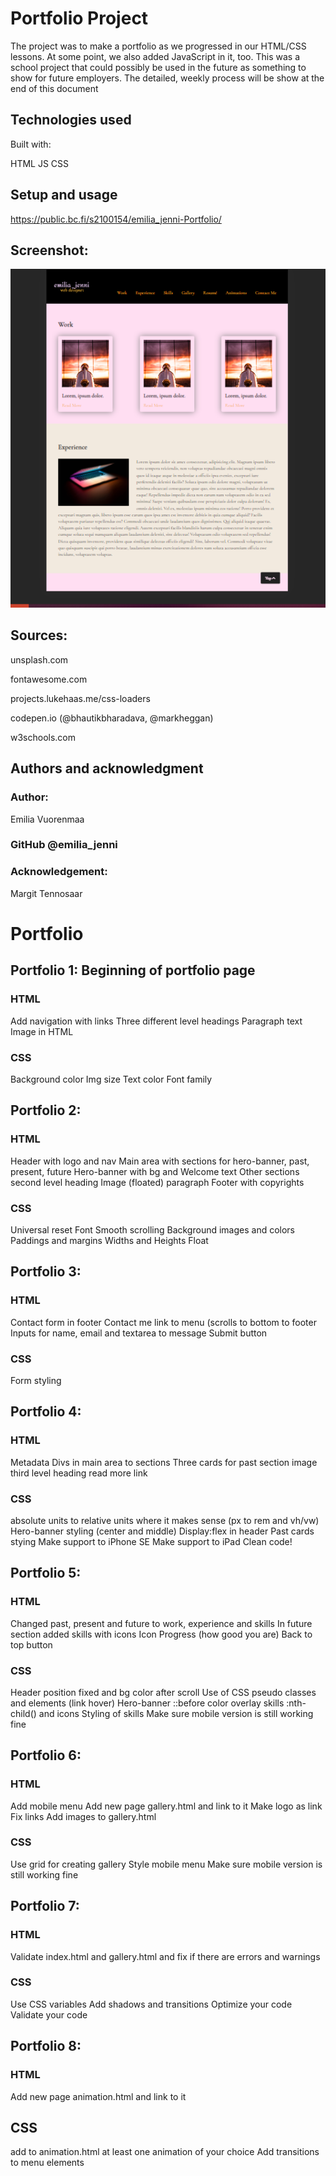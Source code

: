 # Portfolio Project

The project was to make a portfolio as we progressed in our HTML/CSS lessons. At some point, we also added JavaScript in it, too. This was a school project that could possibly be used in the future as something to show for future employers.
The detailed, weekly process will be show at the end of this document

## Technologies used

Built with:

HTML
JS
CSS

## Setup and usage

https://public.bc.fi/s2100154/emilia_jenni-Portfolio/

## Screenshot:

![Porfolio Screenshot](Portfolio.png)

## Sources:

unsplash.com

fontawesome.com

projects.lukehaas.me/css-loaders

codepen.io (@bhautikbharadava, @markheggan)

w3schools.com

## Authors and acknowledgment

### Author:

Emilia Vuorenmaa

### GitHub @emilia_jenni

### Acknowledgement:

Margit Tennosaar

# Portfolio

## Portfolio 1: Beginning of portfolio page

### HTML

Add navigation with links
Three different level headings
Paragraph text
Image in HTML

### CSS

Background color
Img size
Text color
Font family

## Portfolio 2:

### HTML

Header with logo and nav
Main area with sections for hero-banner, past, present, future
Hero-banner with bg and Welcome text
Other sections
second level heading
Image (floated)
paragraph
Footer with copyrights

### CSS

Universal reset
Font
Smooth scrolling
Background images and colors
Paddings and margins
Widths and Heights
Float

## Portfolio 3:

### HTML

Contact form in footer
Contact me link to menu (scrolls to bottom to footer
Inputs for name, email and textarea to message
Submit button

### CSS

Form styling

## Portfolio 4:

### HTML

Metadata
Divs in main area to sections
Three cards for past section
image
third level heading
read more link

### CSS

absolute units to relative units where it makes sense (px to rem and vh/vw)
Hero-banner styling (center and middle)
Display:flex in header
Past cards stying
Make support to iPhone SE
Make support to iPad
Clean code!

## Portfolio 5:

### HTML

Changed past, present and future to work, experience and skills
In future section added skills with icons
Icon
Progress (how good you are)
Back to top button

### CSS

Header position fixed and bg color after scroll
Use of CSS pseudo classes and elements (link hover)
Hero-banner ::before color overlay
skills :nth-child() and icons
Styling of skills
Make sure mobile version is still working fine

## Portfolio 6:

### HTML

Add mobile menu
Add new page gallery.html and link to it
Make logo as link
Fix links
Add images to gallery.html

### CSS

Use grid for creating gallery
Style mobile menu
Make sure mobile version is still working fine

## Portfolio 7:

### HTML

Validate index.html and gallery.html and fix if there are errors and warnings

### CSS

Use CSS variables
Add shadows and transitions
Optimize your code
Validate your code

## Portfolio 8:

### HTML

Add new page animation.html and link to it

## CSS

add to animation.html at least one animation of your choice
Add transitions to menu elements
